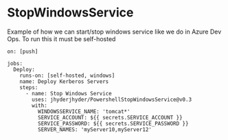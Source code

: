 # StopWindowsService
Example of how we can start/stop windows service like we do in Azure Dev Ops.
To run this it must be self-hosted

````YML
on: [push]

jobs:
  Deploy:
    runs-on: [self-hosted, windows]
    name: Deploy Kerberos Servers
    steps:
      - name: Stop Windows Service
        uses: jhyderjhyder/PowershellStopWindowsService@v0.3
        with:
          WINDOWSSERVICE_NAME: 'tomcat*'
          SERVICE_ACCOUNT: ${{ secrets.SERVICE_ACCOUNT }}
          SERVICE_PASSWORD: ${{ secrets.SERVICE_PASSWORD }}
          SERVER_NAMES: 'myServer10,myServer12'
````
